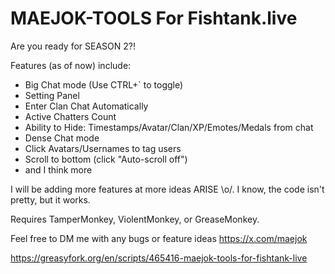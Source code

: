 # MAEJOK-TOOLS For Fishtank.live

Are you ready for SEASON 2?!

Features (as of now) include:
- Big Chat mode (Use CTRL+` to toggle)
- Setting Panel
- Enter Clan Chat Automatically
- Active Chatters Count
- Ability to Hide: Timestamps/Avatar/Clan/XP/Emotes/Medals from chat
- Dense Chat mode
- Click Avatars/Usernames to tag users
- Scroll to bottom (click "Auto-scroll off")
- and I think more

I will be adding more features at more ideas ARISE \o/.
I know, the code isn't pretty, but it works.

Requires TamperMonkey, ViolentMonkey, or GreaseMonkey.

Feel free to DM me with any bugs or feature ideas https://x.com/maejok

https://greasyfork.org/en/scripts/465416-maejok-tools-for-fishtank-live
